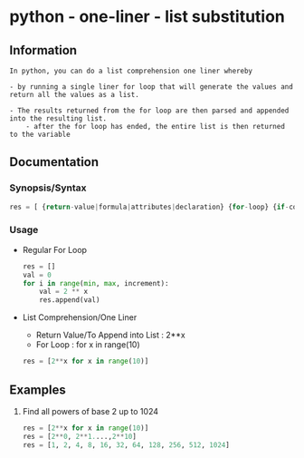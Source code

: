 # python - one-liner - list substitution

## Information
```
In python, you can do a list comprehension one liner whereby

- by running a single liner for loop that will generate the values and return all the values as a list. 

- The results returned from the for loop are then parsed and appended into the resulting list.
    - after the for loop has ended, the entire list is then returned to the variable
```

## Documentation 

### Synopsis/Syntax
```python
res = [ {return-value|formula|attributes|declaration} {for-loop} {if-condition} ]
```

### Usage 
- Regular For Loop 
    ```python
    res = []
    val = 0
    for i in range(min, max, increment): 
        val = 2 ** x
        res.append(val)
    ```

- List Comprehension/One Liner
    + Return Value/To Append into List : 2**x
    + For Loop : for x in range(10)
    ```python
    res = [2**x for x in range(10)]
    ```

## Examples 
1. Find all powers of base 2 up to 1024
    ```python
    res = [2**x for x in range(10)]
    res = [2**0, 2**1....,2**10]
    res = [1, 2, 4, 8, 16, 32, 64, 128, 256, 512, 1024]
    ```

    
